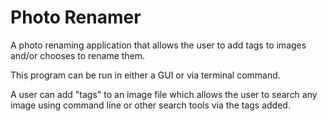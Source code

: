 # Photo Renamer
A photo renaming application that allows the user to add tags to images and/or chooses to rename them. 

This program can be run in either a GUI or via terminal command. 

A user can add "tags" to an image file which allows the user to search any image using command line or other search 
tools via the tags added.
